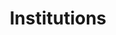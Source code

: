 ---
title: Institutions
description: Institutions list
permalink: /en/institution/search
layout: institution-search
lang-ref: institution/search
---